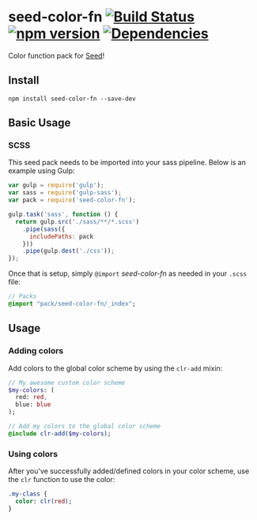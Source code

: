 # seed-color-fn [![Build Status](https://travis-ci.org/helpscout/seed-color-fn.svg?branch=master)](https://travis-ci.org/helpscout/seed-color-fn) [![npm version](https://badge.fury.io/js/seed-color-fn.svg)](https://badge.fury.io/js/seed-color-fn) [![Dependencies](https://david-dm.org/helpscout/seed-color-fn.svg)](https://david-dm.org/helpscout/seed-color-fn)

Color function pack for [Seed](https://github.com/helpscout/seed)!

## Install
```
npm install seed-color-fn --save-dev
```


## Basic Usage

### SCSS
This seed pack needs to be imported into your sass pipeline. Below is an example using Gulp:


```javascript
var gulp = require('gulp');
var sass = require('gulp-sass');
var pack = require('seed-color-fn');

gulp.task('sass', function () {
  return gulp.src('./sass/**/*.scss')
    .pipe(sass({
      includePaths: pack
    }))
    .pipe(gulp.dest('./css'));
});
```

Once that is setup, simply `@import` *seed-color-fn* as needed in your `.scss` file:

```sass
// Packs
@import "pack/seed-color-fn/_index";
```

## Usage

### Adding colors

Add colors to the global color scheme by using the `clr-add` mixin:

```sass
// My awesome custom color scheme
$my-colors: (
  red: red,
  blue: blue
);

// Add my colors to the global color scheme
@include clr-add($my-colors);
```

### Using colors

After you've successfully added/defined colors in your color scheme, use the `clr` function to use the color:

```sass
.my-class {
  color: clr(red);
}
```

